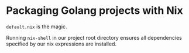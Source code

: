 # Packaging Golang projects with Nix

`default.nix` is the magic.

Running `nix-shell` in our project root directory ensures all dependencies specified by our nix expressions are installed.
